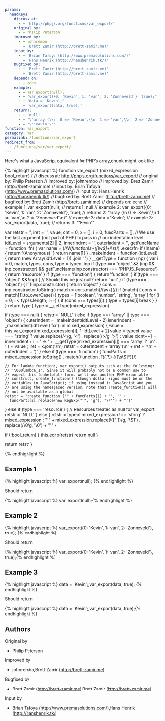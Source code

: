```yaml
---
params:
  headKeys:
    discuss at:
      - - 'http://phpjs.org/functions/var_export/'
    original by:
      - - Philip Peterson
    improved by:
      - - johnrembo
        - 'Brett Zamir (http://brett-zamir.me)'
    input by:
      - - 'Brian Tafoya (http://www.premasolutions.com/)'
        - 'Hans Henrik (http://hanshenrik.tk/)'
    bugfixed by:
      - - 'Brett Zamir (http://brett-zamir.me)'
        - 'Brett Zamir (http://brett-zamir.me)'
    depends on:
      - - echo
    example:
      - - var_export(null);
      - - "var_export({0: 'Kevin', 1: 'van', 2: 'Zonneveld'}, true);"
      - - "data = 'Kevin';"
        - 'var_export(data, true);'
    returns:
      - - 'null'
      - - "\"array (\\n  0 => 'Kevin',\\n  1 => 'van',\\n  2 => 'Zonneveld'\\n)\""
      - - "\"'Kevin'\""
function: var_export
category: var
permalink: /functions/var_export
redirect_from:
  - /functions/var/var_export/
---
```


<!-- WARNING! This file is auto generated by `npm run web:inject`, do not edit by hand -->

Here's what a JavaScript equivalent for PHP’s array_chunk might look like

{% highlight javascript %}
function var_export (mixed_expression, bool_return) {
  //  discuss at: http://phpjs.org/functions/var_export/
  // original by: Philip Peterson
  // improved by: johnrembo
  // improved by: Brett Zamir (http://brett-zamir.me)
  //    input by: Brian Tafoya (http://www.premasolutions.com/)
  //    input by: Hans Henrik (http://hanshenrik.tk/)
  // bugfixed by: Brett Zamir (http://brett-zamir.me)
  // bugfixed by: Brett Zamir (http://brett-zamir.me)
  //  depends on: echo
  //   example 1: var_export(null);
  //   returns 1: null
  //   example 2: var_export({0: 'Kevin', 1: 'van', 2: 'Zonneveld'}, true);
  //   returns 2: "array (\n  0 => 'Kevin',\n  1 => 'van',\n  2 => 'Zonneveld'\n)"
  //   example 3: data = 'Kevin';
  //   example 3: var_export(data, true);
  //   returns 3: "'Kevin'"

  var retstr = '',
    iret = '',
    value,
    cnt = 0,
    x = [],
    i = 0,
    funcParts = [],
    // We use the last argument (not part of PHP) to pass in
    // our indentation level
    idtLevel = arguments[2] || 2,
    innerIndent = '',
    outerIndent = '',
    getFuncName = function (fn) {
      var name = (/\W*function\s+([\w\$]+)\s*\(/)
        .exec(fn)
      if (!name) {
        return '(Anonymous)'
      }
      return name[1]
    }
  _makeIndent = function (idtLevel) {
    return (new Array(idtLevel + 1))
      .join(' ')
  }
  __getType = function (inp) {
    var i = 0,
      match, types, cons, type = typeof inp
    if (type === 'object' && (inp && inp.constructor) &&
      getFuncName(inp.constructor) === 'PHPJS_Resource') {
      return 'resource'
    }
    if (type === 'function') {
      return 'function'
    }
    if (type === 'object' && !inp) {
      // Should this be just null?
      return 'null'
    }
    if (type === 'object') {
      if (!inp.constructor) {
        return 'object'
      }
      cons = inp.constructor.toString()
      match = cons.match(/(\w+)\(/)
      if (match) {
        cons = match[1].toLowerCase()
      }
      types = ['boolean', 'number', 'string', 'array']
      for (i = 0; i < types.length; i++) {
        if (cons === types[i]) {
          type = types[i]
          break
        }
      }
    }
    return type
  }
  type = __getType(mixed_expression)

  if (type === null) {
    retstr = 'NULL'
  } else if (type === 'array' || type === 'object') {
    outerIndent = _makeIndent(idtLevel - 2)
    innerIndent = _makeIndent(idtLevel)
    for (i in mixed_expression) {
      value = this.var_export(mixed_expression[i], 1, idtLevel + 2)
      value = typeof value === 'string' ? value.replace(/</g, '&lt;')
        .
      replace(/>/g, '&gt;') : value
      x[cnt++] = innerIndent + i + ' => ' +
        (__getType(mixed_expression[i]) === 'array' ?
          '\n' : '') + value
    }
    iret = x.join(',\n')
    retstr = outerIndent + 'array (\n' + iret + '\n' + outerIndent + ')'
  } else if (type === 'function') {
    funcParts = mixed_expression.toString()
      .
    match(/function .*?\((.*?)\) \{([\s\S]*)\}/)

    // For lambda functions, var_export() outputs such as the following:
    // '\000lambda_1'. Since it will probably not be a common use to
    // expect this (unhelpful) form, we'll use another PHP-exportable
    // construct, create_function() (though dollar signs must be on the
    // variables in JavaScript); if using instead in JavaScript and you
    // are using the namespaced version, note that create_function() will
    // not be available as a global
    retstr = "create_function ('" + funcParts[1] + "', '" +
      funcParts[2].replace(new RegExp("'", 'g'), "\\'") + "')"
  } else if (type === 'resource') {
    // Resources treated as null for var_export
    retstr = 'NULL'
  } else {
    retstr = typeof mixed_expression !== 'string' ? mixed_expression :
      "'" + mixed_expression.replace(/(["'])/g, '\\$1')
      .
    replace(/\0/g, '\\0') + "'"
  }

  if (!bool_return) {
    this.echo(retstr)
    return null
  }

  return retstr
}

{% endhighlight %}

## Example 1

{% highlight javascript %}
var_export(null);
{% endhighlight %}

Should return

{% highlight javascript %}
var_export(null);{% endhighlight %}

## Example 2

{% highlight javascript %}
var_export({0: 'Kevin', 1: 'van', 2: 'Zonneveld'}, true);
{% endhighlight %}

Should return

{% highlight javascript %}
var_export({0: 'Kevin', 1: 'van', 2: 'Zonneveld'}, true);{% endhighlight %}

## Example 3

{% highlight javascript %}
data = 'Kevin';,var_export(data, true);
{% endhighlight %}

Should return

{% highlight javascript %}
data = 'Kevin';,var_export(data, true);{% endhighlight %}


## Authors


Original by

- Philip Peterson


Improved by

- johnrembo,Brett Zamir (http://brett-zamir.me)


Bugfixed by

- Brett Zamir (http://brett-zamir.me),Brett Zamir (http://brett-zamir.me)


Input by

- Brian Tafoya (http://www.premasolutions.com/),Hans Henrik (http://hanshenrik.tk/)

